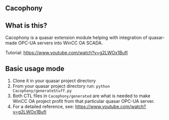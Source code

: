 Cacophony
---------

What is this?
-------------

Cacophony is a quasar extension module helping with integration of quasar-made OPC-UA servers into WinCC OA SCADA.

Tutorial:
https://www.youtube.com/watch?v=g2LWOx1BufI

Basic usage mode
----------------

1. Clone it in your quasar project directory
1. From your quasar project directory run:
  `python Cacophony/generateStuff.py`
1. Both CTL files in `Cacophony/generated` are what is needed to make WinCC OA project profit from that particular quasar OPC-UA server.
1. For a detailed reference, see:
  https://www.youtube.com/watch?v=g2LWOx1BufI
  
  
